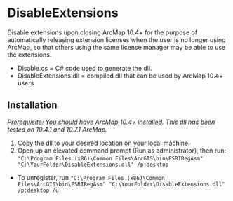 # DisableExtensions
Disable extensions upon closing ArcMap 10.4+ for the purpose of automatically releasing extension licenses when the user is no longer using ArcMap, so that others using the same license manager may be able to use the extensions.

- Disable.cs = C# code used to generate the dll.
- DisableExtensions.dll = compiled dll that can be used by ArcMap 10.4+ users

## Installation
*Prerequisite: You should have [ArcMap](https://desktop.arcgis.com/en/arcmap) 10.4+ installed.  This dll has been tested on 10.4.1 and 10.7.1 ArcMap.*

1. Copy the dll to your desired location on your local machine.
2. Open up an elevated command prompt (Run as administrator), then run: `"C:\Program Files (x86)\Common Files\ArcGIS\bin\ESRIRegAsm" "C:\YourFolder\DisableExtensions.dll" /p:desktop`

- To unregister, run `"C:\Program Files (x86)\Common Files\ArcGIS\bin\ESRIRegAsm" "C:\YourFolder\DisableExtensions.dll" /p:desktop /u`
